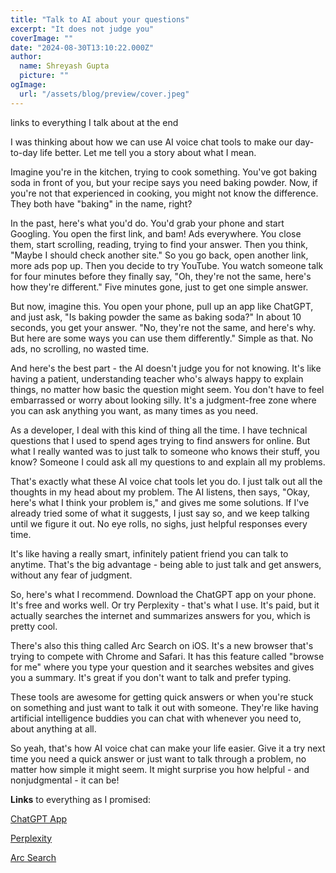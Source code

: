 ```yaml
---
title: "Talk to AI about your questions"
excerpt: "It does not judge you"
coverImage: ""
date: "2024-08-30T13:10:22.000Z"
author:
  name: Shreyash Gupta
  picture: ""
ogImage:
  url: "/assets/blog/preview/cover.jpeg"
---
```


links to everything I talk about at the end

I was thinking about how we can use AI voice chat tools to make our day-to-day life better. Let me tell you a story about what I mean.

Imagine you're in the kitchen, trying to cook something. You've got baking soda in front of you, but your recipe says you need baking powder. Now, if you're not that experienced in cooking, you might not know the difference. They both have "baking" in the name, right?

In the past, here's what you'd do. You'd grab your phone and start Googling. You open the first link, and bam! Ads everywhere. You close them, start scrolling, reading, trying to find your answer. Then you think, "Maybe I should check another site." So you go back, open another link, more ads pop up. Then you decide to try YouTube. You watch someone talk for four minutes before they finally say, "Oh, they're not the same, here's how they're different." Five minutes gone, just to get one simple answer.

But now, imagine this. You open your phone, pull up an app like ChatGPT, and just ask, "Is baking powder the same as baking soda?" In about 10 seconds, you get your answer. "No, they're not the same, and here's why. But here are some ways you can use them differently." Simple as that. No ads, no scrolling, no wasted time.

And here's the best part - the AI doesn't judge you for not knowing. It's like having a patient, understanding teacher who's always happy to explain things, no matter how basic the question might seem. You don't have to feel embarrassed or worry about looking silly. It's a judgment-free zone where you can ask anything you want, as many times as you need.

As a developer, I deal with this kind of thing all the time. I have technical questions that I used to spend ages trying to find answers for online. But what I really wanted was to just talk to someone who knows their stuff, you know? Someone I could ask all my questions to and explain all my problems.

That's exactly what these AI voice chat tools let you do. I just talk out all the thoughts in my head about my problem. The AI listens, then says, "Okay, here's what I think your problem is," and gives me some solutions. If I've already tried some of what it suggests, I just say so, and we keep talking until we figure it out. No eye rolls, no sighs, just helpful responses every time.

It's like having a really smart, infinitely patient friend you can talk to anytime. That's the big advantage - being able to just talk and get answers, without any fear of judgment.

So, here's what I recommend. Download the ChatGPT app on your phone. It's free and works well. Or try Perplexity - that's what I use. It's paid, but it actually searches the internet and summarizes answers for you, which is pretty cool.

There's also this thing called Arc Search on iOS. It's a new browser that's trying to compete with Chrome and Safari. It has this feature called "browse for me" where you type your question and it searches websites and gives you a summary. It's great if you don't want to talk and prefer typing.

These tools are awesome for getting quick answers or when you're stuck on something and just want to talk it out with someone. They're like having artificial intelligence buddies you can chat with whenever you need to, about anything at all.

So yeah, that's how AI voice chat can make your life easier. Give it a try next time you need a quick answer or just want to talk through a problem, no matter how simple it might seem. It might surprise you how helpful - and nonjudgmental - it can be!

**Links** to everything as I promised:

[ChatGPT App](https://apps.apple.com/us/app/chatgpt/id6448311069)

[Perplexity](https://apps.apple.com/us/app/perplexity-ask-anything/id1668000334)

[Arc Search](https://apps.apple.com/us/app/arc-search-find-it-faster/id6472513080) 